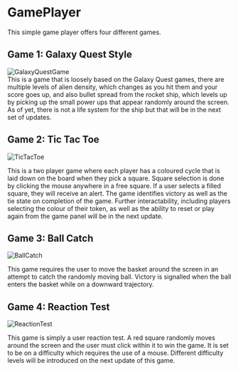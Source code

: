 # GamePlayer

This simple game player offers four different games. 
## Game 1: Galaxy Quest Style

![GalaxyQuestGame](https://user-images.githubusercontent.com/93353002/168154180-8fc4df4b-43bd-47f9-ada7-d6c705c0e700.png)  
This is a game that is loosely based on the Galaxy Quest games, there are multiple levels of alien density, which changes as you hit them and your score goes up,
and also bullet spread from the rocket ship, which levels up by picking up the small power ups that appear randomly around the screen. As of yet, there 
is not a life system for the ship but that will be in the next set of updates.

## Game 2: Tic Tac Toe

![TicTacToe](https://user-images.githubusercontent.com/93353002/168154422-1597d8e6-5a4a-4f54-b62f-b24cb9a6dfd6.png)

This is a two player game where each player has a coloured cycle that is laid down on the board when they pick a square. Square selection is done by clicking the mouse 
anywhere in a free square. If a user selects a filled square, they will receive an alert. The game identifies victory as well as the tie state on completion of the game.
Further interactability, including players selecting the colour of their token, as well as the ability to reset or play again from the game panel will be in the
next update.

## Game 3: Ball Catch
![BallCatch](https://user-images.githubusercontent.com/93353002/168154448-e0c5abc4-6e0b-4350-a20e-f286f9db0b55.png)


This game requires the user to move the basket around the screen in an attempt to catch the randomly moving ball. Victory is signalled when the ball enters 
the basket while on a downward trajectory.

## Game 4: Reaction Test
![ReactionTest](https://user-images.githubusercontent.com/93353002/168154463-b8fa7e99-b2a3-4fd5-ac56-2b52c6d61f9d.png)

This game is simply a user reaction test. A red square randomly moves around the screen and the user must click within it to win the game. It is set to be 
on a difficulty which requires the use of a mouse. Different difficulty levels will be introduced on the next update of this game.
